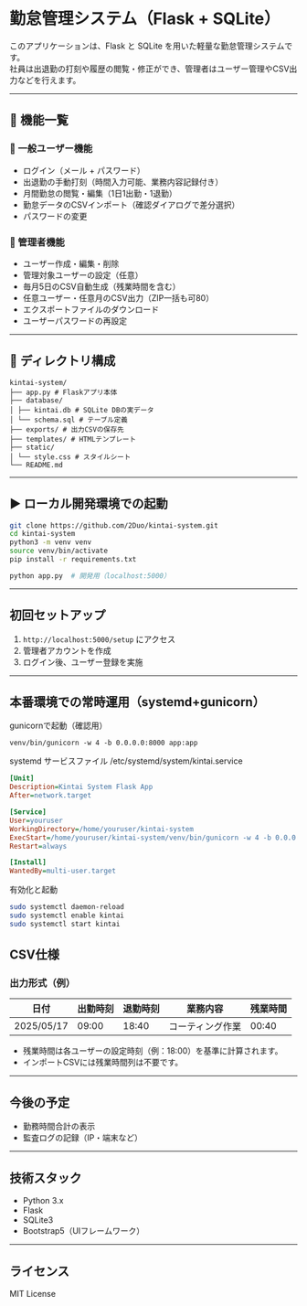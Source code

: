 # 勤怠管理システム（Flask + SQLite）

このアプリケーションは、Flask と SQLite を用いた軽量な勤怠管理システムです。  
社員は出退勤の打刻や履歴の閲覧・修正ができ、管理者はユーザー管理やCSV出力などを行えます。

---

## 🔧 機能一覧

### 👤 一般ユーザー機能
- ログイン（メール + パスワード）
- 出退勤の手動打刻（時間入力可能、業務内容記録付き）
- 月間勤怠の閲覧・編集（1日1出勤・1退勤）
- 勤怠データのCSVインポート（確認ダイアログで差分選択）
- パスワードの変更

### 🚰 管理者機能
- ユーザー作成・編集・削除
- 管理対象ユーザーの設定（任意）
- 毎月5日のCSV自動生成（残業時間を含む）
- 任意ユーザー・任意月のCSV出力（ZIP一括も可80）
- エクスポートファイルのダウンロード
- ユーザーパスワードの再設定

---

## 📁 ディレクトリ構成
```
kintai-system/
├── app.py # Flaskアプリ本体
├── database/
│ ├── kintai.db # SQLite DBの実データ
│ └── schema.sql # テーブル定義
├── exports/ # 出力CSVの保存先
├── templates/ # HTMLテンプレート
├── static/
│ └── style.css # スタイルシート
└── README.md
```

---

## ▶ ローカル開発環境での起動

```bash
git clone https://github.com/2Duo/kintai-system.git
cd kintai-system
python3 -m venv venv
source venv/bin/activate
pip install -r requirements.txt

python app.py  # 開発用（localhost:5000）
```

---

## 初回セットアップ

1. `http://localhost:5000/setup` にアクセス
2. 管理者アカウントを作成
3. ログイン後、ユーザー登録を実施

---

## 本番環境での常時運用（systemd+gunicorn）
gunicornで起動（確認用）
```
venv/bin/gunicorn -w 4 -b 0.0.0.0:8000 app:app
```
systemd サービスファイル /etc/systemd/system/kintai.service
```ini
[Unit]
Description=Kintai System Flask App
After=network.target

[Service]
User=youruser
WorkingDirectory=/home/youruser/kintai-system
ExecStart=/home/youruser/kintai-system/venv/bin/gunicorn -w 4 -b 0.0.0.0:8000 app:app
Restart=always

[Install]
WantedBy=multi-user.target
```
有効化と起動
```bash
sudo systemctl daemon-reload
sudo systemctl enable kintai
sudo systemctl start kintai
```

## CSV仕様

### 出力形式（例）

| 日付       | 出勤時刻 | 退勤時刻 | 業務内容     | 残業時間 |
|------------|-----------|-----------|----------------|----------|
| 2025/05/17 | 09:00     | 18:40     | コーティング作業 | 00:40    |

- 残業時間は各ユーザーの設定時刻（例：18:00）を基準に計算されます。
- インポートCSVには残業時間列は不要です。

---

## 今後の予定

- 勤務時間合計の表示
- 監査ログの記録（IP・端末など）

---

## 技術スタック

- Python 3.x
- Flask
- SQLite3
- Bootstrap5（UIフレームワーク）

---

## ライセンス

MIT License
